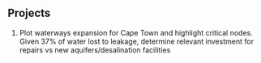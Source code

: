
## Projects

1. Plot waterways expansion for Cape Town and highlight critical nodes. Given 37% of water lost to leakage, determine relevant investment for repairs vs new aquifers/desalination facilities